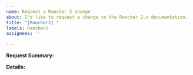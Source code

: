 ```yaml
---
name: Request a Rancher 2 change
about: I'd like to request a change to the Rancher 2.x documentation.
title: "[Rancher2] "
labels: Rancher2
assignees: ''

---
```


**Request Summary:**
<!-- Briefly describe what you would like to change in Rancher 2.x documentation below this line. This can include any type of change such as deleting something from a section, a whole page, or adding a new section or page, or any updates/additions. -->

**Details:**
<!-- If you have specific content you want changed, please indicate this below this line. -->
